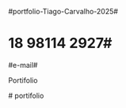 #portfolio-Tiago-Carvalho-2025#

# 18 98114 2927#

#e-mail#

   P o r t i f o l i o 

 
 #   p o r t i f o l i o 
 
 
